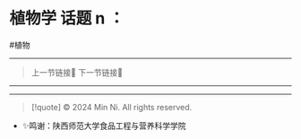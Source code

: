 # 植物学 话题 n ：
#植物

---

> 上一节链接🔗 
> 下一节链接🔗 

---


---
> [!quote] © 2024 Min Ni. All rights reserved.

- ✨鸣谢：陕西师范大学食品工程与营养科学学院